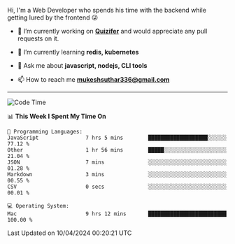 Hi, I'm a Web Developer who spends his time with the backend while getting lured by the frontend 😜

- 🔭 I’m currently working on **[Quizifer](https://github.com/SutharMukesh/Quizifer/)** and would appreciate any pull requests on it.

- 🌱 I’m currently learning **redis, kubernetes**

- 💬 Ask me about **javascript, nodejs, CLI tools**

- 📫 How to reach me **mukeshsuthar336@gmail.com**

---
<!--START_SECTION:waka-->
![Code Time](http://img.shields.io/badge/Code%20Time-2%2C905%20hrs%2052%20mins-blue)

📊 **This Week I Spent My Time On** 

```text
💬 Programming Languages: 
JavaScript               7 hrs 5 mins        ███████████████████░░░░░░   77.12 % 
Other                    1 hr 56 mins        █████░░░░░░░░░░░░░░░░░░░░   21.04 % 
JSON                     7 mins              ░░░░░░░░░░░░░░░░░░░░░░░░░   01.28 % 
Markdown                 3 mins              ░░░░░░░░░░░░░░░░░░░░░░░░░   00.55 % 
CSV                      0 secs              ░░░░░░░░░░░░░░░░░░░░░░░░░   00.01 % 

💻 Operating System: 
Mac                      9 hrs 12 mins       █████████████████████████   100.00 % 
```


 Last Updated on 10/04/2024 00:20:21 UTC
<!--END_SECTION:waka-->
